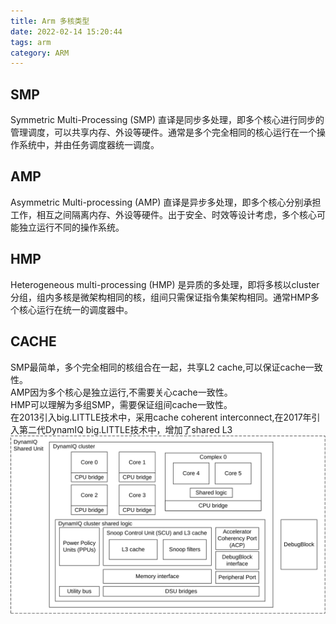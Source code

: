```yaml
---
title: Arm 多核类型
date: 2022-02-14 15:20:44
tags: arm
category: ARM
---
```


## SMP
Symmetric Multi-Processing (SMP) 直译是同步多处理，即多个核心进行同步的管理调度，可以共享内存、外设等硬件。通常是多个完全相同的核心运行在一个操作系统中，并由任务调度器统一调度。

## AMP
Asymmetric Multi-processing (AMP) 直译是异步多处理，即多个核心分别承担工作，相互之间隔离内存、外设等硬件。出于安全、时效等设计考虑，多个核心可能独立运行不同的操作系统。

## HMP
Heterogeneous multi-processing (HMP) 是异质的多处理，即将多核以cluster分组，组内多核是微架构相同的核，组间只需保证指令集架构相同。通常HMP多个核心运行在统一的调度器中。

## CACHE
SMP最简单，多个完全相同的核组合在一起，共享L2 cache,可以保证cache一致性。   
AMP因为多个核心是独立运行,不需要关心cache一致性。     
HMP可以理解为多组SMP，需要保证组间cache一致性。   
在2013引入big.LITTLE技术中，采用cache coherent interconnect,在2017年引入第二代DynamIQ big.LITTLE技术中，增加了shared L3
![DSU-110 arch](/images/dynamIQ110.svg "DSU-110")